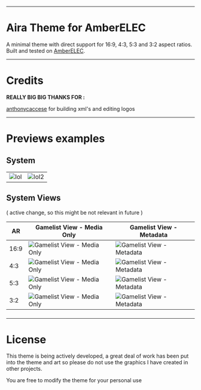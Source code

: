 ### 
---

# Aira Theme for AmberELEC


A minimal theme with direct support for 16:9, 4:3, 5:3 and 3:2 aspect ratios.  
Built and tested on [AmberELEC](https://AmberELEC.org). 

---

# Credits

**REALLY BIG BIG THANKS FOR :**

[anthonycaccese](https://github.com/anthonycaccese) for building xml's and editing logos

---

# Previews examples

## System 
|  |   |
|----|----|
|![lol](https://user-images.githubusercontent.com/77732736/167250984-ec16ec3e-24e6-4b37-ade6-cacf78706d6e.png) | ![lol2](https://user-images.githubusercontent.com/77732736/167250987-d5c84aa1-ad6a-421c-a816-8ce7dd5993a7.png) |


## System Views 
( active change, so this might be not relevant in future )

| AR | Gamelist View - Media Only | Gamelist View - Metadata |
|----|----|----|
| 16:9 | ![Gamelist View - Media Only](https://i.imgur.com/0RE73pz.png) | ![Gamelist View - Metadata](https://i.imgur.com/i2tZru1.png) |
| 4:3 | ![Gamelist View - Media Only](https://i.imgur.com/hBkhbTn.png) | ![Gamelist View - Metadata](https://i.imgur.com/XdN7fTm.png) |
| 5:3 | ![Gamelist View - Media Only](https://i.imgur.com/jA02oNx.png) | ![Gamelist View - Metadata](https://i.imgur.com/mTRzPPe.png) |
| 3:2 | ![Gamelist View - Media Only](https://i.imgur.com/Q14hh9a.png) | ![Gamelist View - Metadata](https://i.imgur.com/MCsdCF8.png) |

### 

---

# License
This theme is being actively developed, a great deal of work has been put into the theme and art so please do not use the graphics I have created in other projects.

You are free to modify the theme for your personal use
